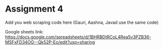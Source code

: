 # Assignment 4
Add you web scraping code here (Gauri, Aashna, Javad use the same code)


Google sheets link: https://docs.google.com/spreadsheets/d/1BHRBDtRCoL4Rea5v3PZB36-MSFxFD34OG--Qk52P-Eo/edit?usp=sharing 
